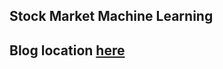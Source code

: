 <h2>Stock Market Machine Learning<h2>

<p>Blog location <a href="https://www.r-bloggers.com/machine-learning-stock-market-data-part-3-quadratic-discriminant-analysis-and-knn/?utm_source=feedburner&utm_medium=email&utm_campaign=Feed%3A+RBloggers+%28R+bloggers%29" target="_blank">here</a> </p>